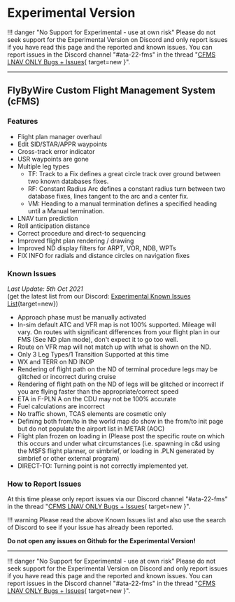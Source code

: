 # Experimental Version

!!! danger "No Support for Experimental - use at own risk"
    Please do not seek support for the Experimental Version on Discord and only report issues if you have read this page and the reported and known issues. You can report issues in the Discord channel "#ata-22-fms" in the thread "[CFMS LNAV ONLY Bugs + Issues](https://discord.com/channels/738864299392630914/876140343735771147/882442909918584862){ target=new }".

---

## FlyByWire Custom Flight Management System (cFMS)

### Features

- Flight plan manager overhaul
- Edit SID/STAR/APPR waypoints
- Cross-track error indicator
- USR waypoints are gone
- Multiple leg types
    - TF: Track to a Fix defines a great circle track over ground between two known databases fixes.
    - RF: Constant Radius Arc defines a constant radius turn between two database fixes, lines tangent to the arc and a center fix.
    - VM: Heading to a manual termination defines a specified heading until a Manual termination.
- LNAV turn prediction
- Roll anticipation distance
- Correct procedure and direct-to sequencing
- Improved flight plan rendering / drawing
- Improved ND display filters for  ARPT, VOR, NDB, WPTs
- FIX INFO for radials and distance circles on navigation fixes

### Known Issues

*Last Update: 5th Oct 2021*<br/>
(get the latest list from our Discord: [Experimental Known Issues List](https://discord.com/channels/738864299392630914/876140343735771147/876140346009075722){target=new})

- Approach phase must be manually activated
- In-sim default ATC and VFR map is not 100% supported. Mileage will vary. On routes with significant differences from your flight plan in our FMS (See ND plan mode), don't expect it to go too well.
- Route on VFR map will not match up with what is shown on the ND.
- Only 3 Leg Types/1 Transition Supported at this time
- WX and TERR on ND INOP
- Rendering of flight path on the ND of terminal procedure legs may be glitched or incorrect during cruise
- Rendering of flight path on the ND of legs will be glitched or incorrect if you are flying faster than the appropriate/correct speed
- ETA in F-PLN A on the CDU may not be 100% accurate
- Fuel calculations are incorrect
- No traffic shown, TCAS elements are cosmetic only
- Defining both from/to in the world map do show in the from/to init page but do not populate the airport list in METAR (AOC)
- Flight plan frozen on loading in (Please post the specific route on which this occurs and under what circumstances (i.e. spawning in c&d using the MSFS flight planner, or simbrief, or loading in .PLN generated by simbrief or other external program)
- DIRECT-TO: Turning point is not correctly implemented yet.

### How to Report Issues

At this time please only report issues via our Discord channel "#ata-22-fms" in the thread "[CFMS LNAV ONLY Bugs + Issues](https://discord.com/channels/738864299392630914/876140343735771147/882442909918584862){ target=new }".

!!! warning
    Please read the above Known Issues list and also use the search of  Discord to see if your issue has already been reported.

**Do not open any issues on Github for the Experimental Version!**

<!--### Download and Install-->

<!--See [Installation Guide](../installation.md#downloads).-->

---

!!! danger "No Support for Experimental - use at own risk"
    Please do not seek support for the Experimental Version on Discord and only report issues if you have read this page and the reported and known issues. You can report issues in the Discord channel "#ata-22-fms" in the thread "[CFMS LNAV ONLY Bugs + Issues](https://discord.com/channels/738864299392630914/876140343735771147/882442909918584862){ target=new }".
